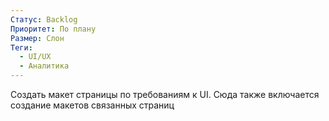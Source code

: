 ```yaml
---
Статус: Backlog
Приоритет: По плану
Размер: Слон
Теги:
  - UI/UX
  - Аналитика
---
```

Создать макет страницы по требованиям к UI. Сюда также включается создание макетов связанных страниц